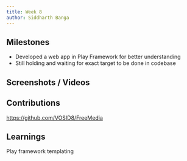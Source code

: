 ```yaml
---
title: Week 8
author: Siddharth Banga 
---
```


## Milestones
- Developed a web app in Play Framework for better understanding
- Still holding and waiting for exact target to be done in codebase

## Screenshots / Videos 

## Contributions
https://github.com/VOSID8/FreeMedia

## Learnings
Play framework templating